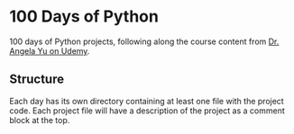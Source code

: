 # 100 Days of Python
100 days of Python projects, following along the course content from [Dr. Angela Yu on Udemy](https://www.udemy.com/course/100-days-of-code/).

## Structure
Each day has its own directory containing at least one file with the project code. Each project file will have a description of the project as a comment block at the top.
